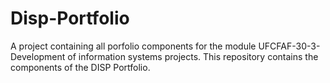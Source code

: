 # Disp-Portfolio
A project containing all porfolio components for the module UFCFAF-30-3- Development of information systems projects.
This repository contains the components of the DISP Portfolio.
